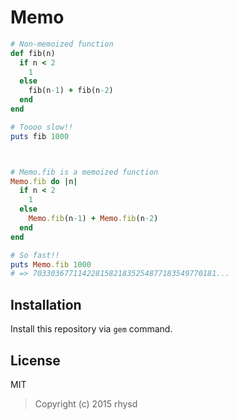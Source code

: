 Memo
====

```ruby
# Non-memoized function
def fib(n)
  if n < 2
    1
  else
    fib(n-1) + fib(n-2)
  end
end

# Toooo slow!!
puts fib 1000



# Memo.fib is a memoized function
Memo.fib do |n|
  if n < 2
    1
  else
    Memo.fib(n-1) + Memo.fib(n-2)
  end
end

# So fast!!
puts Memo.fib 1000
# => 70330367711422815821835254877183549770181...
```

## Installation

Install this repository via `gem` command.

## License

MIT

> Copyright (c) 2015 rhysd
